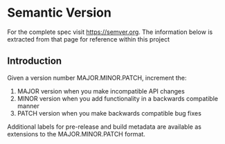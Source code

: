 # Semantic Version

For the complete spec visit https://semver.org. The information below is extracted from that page for reference within this project

## Introduction

Given a version number MAJOR.MINOR.PATCH, increment the:

1. MAJOR version when you make incompatible API changes
1. MINOR version when you add functionality in a backwards compatible manner
1. PATCH version when you make backwards compatible bug fixes

Additional labels for pre-release and build metadata are available as extensions to the MAJOR.MINOR.PATCH format.
